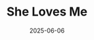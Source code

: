---
title: She Loves Me
Theatre: ABET - All Beaches Experimental Theatre
Venue: John McManus Mainstage Theatre
date: 2025-06-06
opening_date: 2025-06-06
closing_date: 2025-06-22 
showtimes:
featured_image: 2025-She-Loves-Me.webp
featured_image_alt: 
featured_image_caption: Poster for 'She Loves Me'
featured_image_attr: Poster by Josh Andrews
featured_image_attr_link: 
playbill:
Website: 
Tickets: 
show_details: 
- Music: Jerry Bock - wiki
- Lyrics: Sheldon Harnick - wiki
- Book: Joe Masteroff - wiki
cast:
crew:
orchestra:
genres: 
Description: 
---